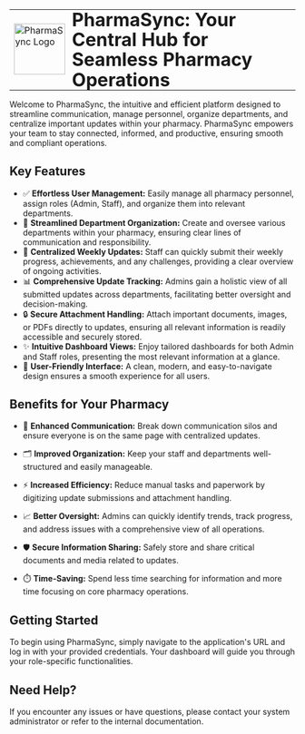 <table style="border:none;">
  <tr>
    <td valign="middle" style="padding-right:12px;">
      <img src="public/Images/logo.png" alt="PharmaSync Logo" width="90" />
    </td>
    <td valign="middle" style="padding:0;">
      <h1 style="font-size:32px; margin:0; line-height:1.1; font-weight:bold;">
        PharmaSync: Your Central Hub for Seamless Pharmacy Operations
      </h1>
    </td>
  </tr>
</table>

Welcome to PharmaSync, the intuitive and efficient platform designed to streamline communication, manage personnel, organize departments, and centralize important updates within your pharmacy. PharmaSync empowers your team to stay connected, informed, and productive, ensuring smooth and compliant operations.

## Key Features

*   ✅ **Effortless User Management:** Easily manage all pharmacy personnel, assign roles (Admin, Staff), and organize them into relevant departments.
*   🏢 **Streamlined Department Organization:** Create and oversee various departments within your pharmacy, ensuring clear lines of communication and responsibility.
*   📝 **Centralized Weekly Updates:** Staff can quickly submit their weekly progress, achievements, and any challenges, providing a clear overview of ongoing activities.
*   📊 **Comprehensive Update Tracking:** Admins gain a holistic view of all submitted updates across departments, facilitating better oversight and decision-making.
*   🔒 **Secure Attachment Handling:** Attach important documents, images, or PDFs directly to updates, ensuring all relevant information is readily accessible and securely stored.
*   ✨ **Intuitive Dashboard Views:** Enjoy tailored dashboards for both Admin and Staff roles, presenting the most relevant information at a glance.
*   🚀 **User-Friendly Interface:** A clean, modern, and easy-to-navigate design ensures a smooth experience for all users.

## Benefits for Your Pharmacy

*   💬 **Enhanced Communication:** Break down communication silos and ensure everyone is on the same page with centralized updates.
*   🗂️ **Improved Organization:** Keep your staff and departments well-structured and easily manageable.

*   ⚡ **Increased Efficiency:** Reduce manual tasks and paperwork by digitizing update submissions and attachment handling.
*   📈 **Better Oversight:** Admins can quickly identify trends, track progress, and address issues with a comprehensive view of all operations.
*   🛡️ **Secure Information Sharing:** Safely store and share critical documents and media related to updates.
*   ⏱️ **Time-Saving:** Spend less time searching for information and more time focusing on core pharmacy operations.

## Getting Started

To begin using PharmaSync, simply navigate to the application's URL and log in with your provided credentials. Your dashboard will guide you through your role-specific functionalities.

## Need Help?

If you encounter any issues or have questions, please contact your system administrator or refer to the internal documentation.